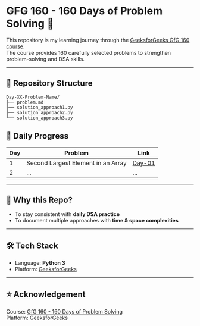 # GFG 160 - 160 Days of Problem Solving 🚀

This repository is my learning journey through the [GeeksforGeeks GfG 160 course](https://www.geeksforgeeks.org/courses/gfg-160-160-days-of-problem-solving).  
The course provides 160 carefully selected problems to strengthen problem-solving and DSA skills.

---

## 📂 Repository Structure
```
Day-XX-Problem-Name/
├── problem.md              
├── solution_approach1.py   
├── solution_approach2.py   
└── solution_approach3.py   
```

## 📅 Daily Progress
| Day | Problem | Link |
|-----|---------|------|
| 1   | Second Largest Element in an Array | [Day-01](./Day-01-Second-Largest-Element) |
| 2   | ... | ... |

---

## 🚀 Why this Repo?
- To stay consistent with **daily DSA practice**  
- To document multiple approaches with **time & space complexities**  

---

## 🛠️ Tech Stack
- Language: **Python 3**
- Platform: [GeeksforGeeks](https://www.geeksforgeeks.org/)

---

## ⭐ Acknowledgement
Course: [GfG 160 - 160 Days of Problem Solving](https://www.geeksforgeeks.org/batch/gfg-160-problems?tab=Chapters)  
Platform: GeeksforGeeks
